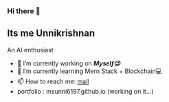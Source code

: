 ### Hi there 👋
## Its me Unnikrishnan
An AI enthusiast 

- 🔭 I’m currently working on ***Myself😉***
- 🌱 I’m currently learning Mern Stack + Blockchain💻
- 📫 How to reach me: [mail](mailto:msunni6197@gmail.com)
- portfolio : msunni6197.github.io (working on it...)
  
<!--
**msunni6197/msunni6197** is a ✨ _special_ ✨ repository because its `README.md` (this file) appears on your GitHub profile.

Here are some ideas to get you started:



- 👯 I’m looking to collaborate on ...
- 🤔 I’m looking for help with ...
- 💬 Ask me about ...

- 😄 Pronouns: ...
- ⚡ Fun fact: ...
-->
